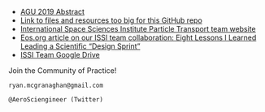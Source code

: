 



- [AGU 2019 Abstract](https://tinyurl.com/McGranaghan-AGUposter2) 
- [Link to files and resources too big for this GitHub repo](https://drive.google.com/open?id=1S1abjdyXNI1yj8Mb7-6bdXE9hAQ95rQu)
- [International Space Sciences Institute Particle Transport team website](http://www.issibern.ch/teams/multigeopartransfer/)
- [Eos.org article on our ISSI team collaboration: Eight Lessons I Learned Leading a Scientific “Design Sprint”](tinyurl.com/DesignSprint-SpaceSciences)
- [ISSI Team Google Drive](https://drive.google.com/drive/u/1/folders/1Ozk7pYRcEQNEh5X5RkaeFxCM7b6Mhxkm)

Join the Community of Practice!

    ryan.mcgranaghan@gmail.com
    
    @AeroSciengineer (Twitter)
    
    
